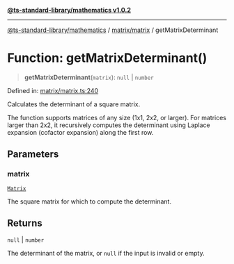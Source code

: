 [**@ts-standard-library/mathematics v1.0.2**](../../../README.md)

***

[@ts-standard-library/mathematics](../../../README.md) / [matrix/matrix](../README.md) / getMatrixDeterminant

# Function: getMatrixDeterminant()

> **getMatrixDeterminant**(`matrix`): `null` \| `number`

Defined in: [matrix/matrix.ts:240](https://github.com/gabaudette/ts-stdlib/blob/4a412e6fb273dc9fcab54b84c05921f52dac4b3f/packages/mathematics/src/matrix/matrix.ts#L240)

Calculates the determinant of a square matrix.

The function supports matrices of any size (1x1, 2x2, or larger).
For matrices larger than 2x2, it recursively computes the determinant
using Laplace expansion (cofactor expansion) along the first row.

## Parameters

### matrix

[`Matrix`](../type-aliases/Matrix.md)

The square matrix for which to compute the determinant.

## Returns

`null` \| `number`

The determinant of the matrix, or `null` if the input is invalid or empty.
